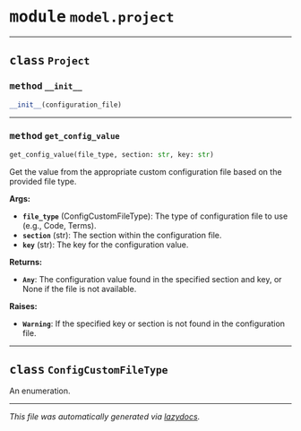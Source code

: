 <!-- markdownlint-disable -->

# <kbd>module</kbd> `model.project`






---

## <kbd>class</kbd> `Project`




### <kbd>method</kbd> `__init__`

```python
__init__(configuration_file)
```








---

### <kbd>method</kbd> `get_config_value`

```python
get_config_value(file_type, section: str, key: str)
```

Get the value from the appropriate custom configuration file based on the provided file type. 



**Args:**
 
 - <b>`file_type`</b> (ConfigCustomFileType):  The type of configuration file to use (e.g., Code, Terms). 
 - <b>`section`</b> (str):  The section within the configuration file. 
 - <b>`key`</b> (str):  The key for the configuration value. 



**Returns:**
 
 - <b>`Any`</b>:  The configuration value found in the specified section and key, or None if the file is not available. 



**Raises:**
 
 - <b>`Warning`</b>:  If the specified key or section is not found in the configuration file. 


---

## <kbd>class</kbd> `ConfigCustomFileType`
An enumeration. 







---

_This file was automatically generated via [lazydocs](https://github.com/ml-tooling/lazydocs)._
